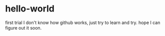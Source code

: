 # hello-world
first trial
I don't know how github works, just try to learn and try.
hope I can figure out it soon.
